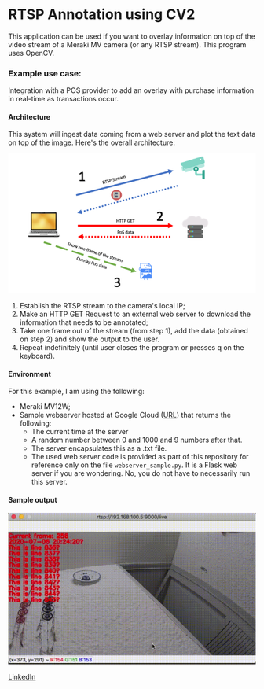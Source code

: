 # RTSP Annotation using CV2
This application can be used if you want to overlay information on top of the video stream of a Meraki MV camera (or any RTSP stream). This program uses OpenCV.

### Example use case:
Integration with a POS provider to add an overlay with purchase information in real-time as transactions occur. 

#### Architecture
This system will ingest data coming from a web server and plot the text data on top of the image. Here's the overall architecture:

![Architecture](images/architecture.png)

1) Establish the RTSP stream to the camera's local IP;
2) Make an HTTP GET Request to an external web server to download the information that needs to be annotated;
3) Take one frame out of the stream (from step 1), add the data (obtained on step 2) and show the output to the user.
4) Repeat indefinitely (until user closes the program or presses q on the keyboard).

#### Environment
For this example, I am using the following:
- Meraki MV12W;
- Sample webserver hosted at Google Cloud ([URL](https://us-central1-ise-mailer-analyzer-206320.cloudfunctions.net/cashier)) that returns the following:
    - The current time at the server
    - A random number between 0 and 1000 and 9 numbers after that.
    - The server encapsulates this as a .txt file.
    - The used web server code is provided as part of this repository for reference only on the file `webserver_sample.py`. It is a Flask web server if you are wondering. No, you do not have to necessarily run this server. 

#### Sample output 
![Sample output](images/video.gif)

[LinkedIn](http://linkedin.com/in/rafaelloureirodecarvalho/?locale=en_US)